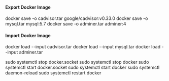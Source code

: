 #### Export Docker Image
docker save -o cadvisor.tar google/cadvisor:v0.33.0
docker save -o mysql.tar mysql:5.7
docker save -o adminer.tar adminer:4

#### Import Docker Image
docker load --input cadvisor.tar
docker load --input mysql.tar
docker load --input adminer.tar

sudo systemctl stop docker.socket
sudo systemctl stop docker
sudo systemctl start docker.socket
sudo systemctl start docker
sudo systemctl daemon-reload
sudo systemctl restart docker
